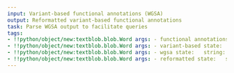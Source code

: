 ```yaml
---
input: Variant-based functional annotations (WGSA)
output: Reformatted variant-based functional annotations
task: Parse WGSA output to facilitate queries
tags:
- !!python/object/new:textblob.blob.Word args: - functional annotations state:   string: functional annotations   pos_tag: null
- !!python/object/new:textblob.blob.Word args: - variant-based state:   string: variant-based   pos_tag: null
- !!python/object/new:textblob.blob.Word args: - wgsa state:   string: wgsa   pos_tag: null
- !!python/object/new:textblob.blob.Word args: - reformatted state:   string: reformatted   pos_tag: null
---
```

